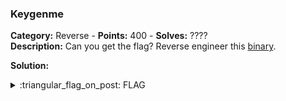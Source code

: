 ### Keygenme
**Category:** Reverse - **Points:** 400 - **Solves:** ????  
**Description:** Can you get the flag? Reverse engineer this [binary](./keygenme/).  

**Solution:**  

<details>
  <summary>:triangular_flag_on_post: FLAG</summary>

  ```
  picoCTF{}
  ```
</details>
